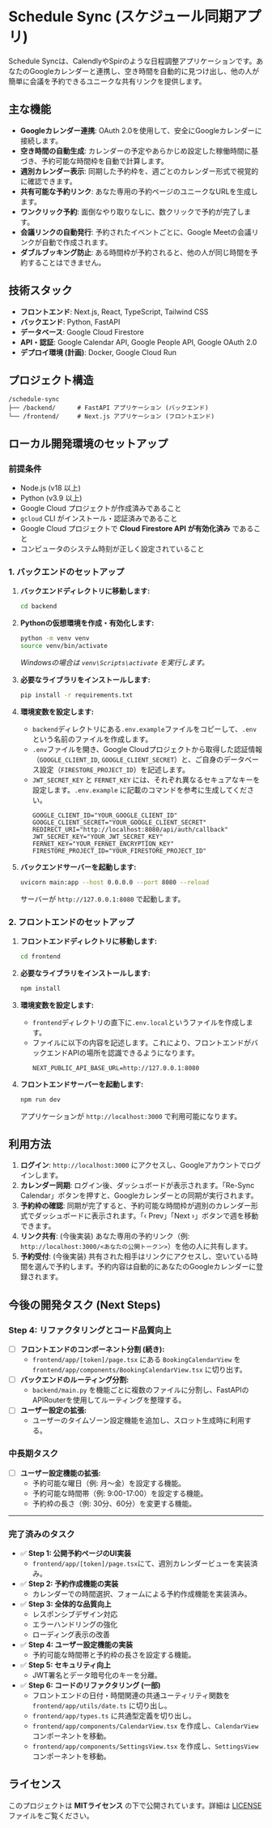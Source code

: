 # Schedule Sync (スケジュール同期アプリ) 

Schedule Syncは、CalendlyやSpirのような日程調整アプリケーションです。あなたのGoogleカレンダーと連携し、空き時間を自動的に見つけ出し、他の人が簡単に会議を予約できるユニークな共有リンクを提供します。

## 主な機能

- **Googleカレンダー連携**: OAuth 2.0を使用して、安全にGoogleカレンダーに接続します。
- **空き時間の自動生成**: カレンダーの予定やあらかじめ設定した稼働時間に基づき、予約可能な時間枠を自動で計算します。
- **週別カレンダー表示**: 同期した予約枠を、週ごとのカレンダー形式で視覚的に確認できます。
- **共有可能な予約リンク**: あなた専用の予約ページのユニークなURLを生成します。
- **ワンクリック予約**: 面倒なやり取りなしに、数クリックで予約が完了します。
- **会議リンクの自動発行**: 予約されたイベントごとに、Google Meetの会議リンクが自動で作成されます。
- **ダブルブッキング防止**: ある時間枠が予約されると、他の人が同じ時間を予約することはできません。

## 技術スタック

- **フロントエンド**: Next.js, React, TypeScript, Tailwind CSS
- **バックエンド**: Python, FastAPI
- **データベース**: Google Cloud Firestore
- **API・認証**: Google Calendar API, Google People API, Google OAuth 2.0
- **デプロイ環境 (計画)**: Docker, Google Cloud Run

## プロジェクト構造

```
/schedule-sync
├── /backend/      # FastAPI アプリケーション (バックエンド)
└── /frontend/     # Next.js アプリケーション (フロントエンド)
```

## ローカル開発環境のセットアップ

### 前提条件

- Node.js (v18 以上)
- Python (v3.9 以上)
- Google Cloud プロジェクトが作成済みであること
- `gcloud` CLI がインストール・認証済みであること
- Google Cloud プロジェクトで **Cloud Firestore API が有効化済み** であること
- コンピュータのシステム時刻が正しく設定されていること

### 1. バックエンドのセットアップ

1.  **バックエンドディレクトリに移動します:**
    ```bash
    cd backend
    ```

2.  **Pythonの仮想環境を作成・有効化します:**
    ```bash
    python -m venv venv
    source venv/bin/activate
    ```
    *Windowsの場合は `venv\Scripts\activate` を実行します。*

3.  **必要なライブラリをインストールします:**
    ```bash
    pip install -r requirements.txt
    ```

4.  **環境変数を設定します:**
    - `backend`ディレクトリにある`.env.example`ファイルをコピーして、`.env`という名前のファイルを作成します。
    - `.env`ファイルを開き、Google Cloudプロジェクトから取得した認証情報（`GOOGLE_CLIENT_ID`, `GOOGLE_CLIENT_SECRET`）と、ご自身のデータベース設定（`FIRESTORE_PROJECT_ID`）を記述します。
    - `JWT_SECRET_KEY` と `FERNET_KEY` には、それぞれ異なるセキュアなキーを設定します。`.env.example` に記載のコマンドを参考に生成してください。
      ```
      GOOGLE_CLIENT_ID="YOUR_GOOGLE_CLIENT_ID"
      GOOGLE_CLIENT_SECRET="YOUR_GOOGLE_CLIENT_SECRET"
      REDIRECT_URI="http://localhost:8080/api/auth/callback"
      JWT_SECRET_KEY="YOUR_JWT_SECRET_KEY"
      FERNET_KEY="YOUR_FERNET_ENCRYPTION_KEY"
      FIRESTORE_PROJECT_ID="YOUR_FIRESTORE_PROJECT_ID"
      ```

5.  **バックエンドサーバーを起動します:**
    ```bash
    uvicorn main:app --host 0.0.0.0 --port 8080 --reload
    ```
    サーバーが `http://127.0.0.1:8080` で起動します。

### 2. フロントエンドのセットアップ

1.  **フロントエンドディレクトリに移動します:**
    ```bash
    cd frontend
    ```

2.  **必要なライブラリをインストールします:**
    ```bash
    npm install
    ```

3.  **環境変数を設定します:**
    - `frontend`ディレクトリの直下に`.env.local`というファイルを作成します。
    - ファイルに以下の内容を記述します。これにより、フロントエンドがバックエンドAPIの場所を認識できるようになります。
      ```
      NEXT_PUBLIC_API_BASE_URL=http://127.0.0.1:8080
      ```

4.  **フロントエンドサーバーを起動します:**
    ```bash
    npm run dev
    ```
    アプリケーションが `http://localhost:3000` で利用可能になります。

## 利用方法

1.  **ログイン**: `http://localhost:3000` にアクセスし、Googleアカウントでログインします。
2.  **カレンダー同期**: ログイン後、ダッシュボードが表示されます。「Re-Sync Calendar」ボタンを押すと、Googleカレンダーとの同期が実行されます。
3.  **予約枠の確認**: 同期が完了すると、予約可能な時間枠が週別のカレンダー形式でダッシュボードに表示されます。「‹ Prev」「Next ›」ボタンで週を移動できます。
4.  **リンク共有**: (今後実装) あなた専用の予約リンク（例: `http://localhost:3000/<あなたの公開トークン>`）を他の人に共有します。
5.  **予約受付**: (今後実装) 共有された相手はリンクにアクセスし、空いている時間を選んで予約します。予約内容は自動的にあなたのGoogleカレンダーに登録されます。

## 今後の開発タスク (Next Steps)

### Step 4: リファクタリングとコード品質向上

- [ ] **フロントエンドのコンポーネント分割 (続き):**
    - `frontend/app/[token]/page.tsx` にある `BookingCalendarView` を `frontend/app/components/BookingCalendarView.tsx` に切り出す。
- [ ] **バックエンドのルーティング分割:**
    - `backend/main.py` を機能ごとに複数のファイルに分割し、FastAPIのAPIRouterを使用してルーティングを整理する。
- [ ] **ユーザー設定の拡張:**
    - ユーザーのタイムゾーン設定機能を追加し、スロット生成時に利用する。

### 中長期タスク  

- [ ] **ユーザー設定機能の拡張:**
    - 予約可能な曜日（例: 月〜金）を設定する機能。
    - 予約可能な時間帯（例: 9:00-17:00）を設定する機能。
    - 予約枠の長さ（例: 30分、60分）を変更する機能。

---

### 完了済みのタスク

- ✅ **Step 1: 公開予約ページのUI実装**
  - `frontend/app/[token]/page.tsx`にて、週別カレンダービューを実装済み。
- ✅ **Step 2: 予約作成機能の実装**
  - カレンダーでの時間選択、フォームによる予約作成機能を実装済み。
- ✅ **Step 3: 全体的な品質向上**
  - レスポンシブデザイン対応
  - エラーハンドリングの強化
  - ローディング表示の改善
- ✅ **Step 4: ユーザー設定機能の実装**
  - 予約可能な時間帯と予約枠の長さを設定する機能。
- ✅ **Step 5: セキュリティ向上**
  - JWT署名とデータ暗号化のキーを分離。
- ✅ **Step 6: コードのリファクタリング (一部)**
  - フロントエンドの日付・時間関連の共通ユーティリティ関数を `frontend/app/utils/date.ts` に切り出し。
  - `frontend/app/types.ts` に共通型定義を切り出し。
  - `frontend/app/components/CalendarView.tsx` を作成し、`CalendarView` コンポーネントを移動。
  - `frontend/app/components/SettingsView.tsx` を作成し、`SettingsView` コンポーネントを移動。

## ライセンス

このプロジェクトは **MITライセンス** の下で公開されています。詳細は [LICENSE](LICENSE) ファイルをご覧ください。
